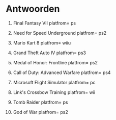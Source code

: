 # Antwoorden

1. Final Fantasy VII 
platfrom= ps
   
2. Need for Speed Underground
platfrom= ps2
   
3. Mario Kart 8
platfrom= wiiu
   
4. Grand Theft Auto IV
platfrom= ps3
   
5. Medal of Honor: Frontline
platfrom= ps2
   
6. Call of Duty: Advanced Warfare
   platfrom= ps4

7. Microsoft Flight Simulator
platfrom= pc

   
8. Link's Crossbow Training
platfrom= wii
   
9.  Tomb Raider
platfrom= ps
    
10. God of War
platfrom= ps2
